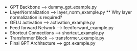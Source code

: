 * GPT Backbone --> dummy_gpt_example.py
* LayerNormalization --> layer_norm_example.py
    ** Why layer normalization is required?
* GELU activation --> activation_example.py
* Feed forward Network --> feedforward_example.py
* Shortcut Connections --> shortcut_example.py
* Transformer Block --> transformer_example.py
* Final GPT Architecture --> gpt_example.py
